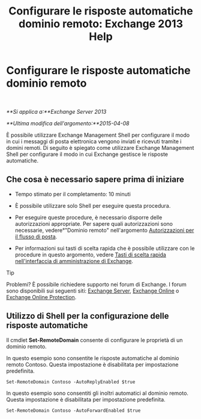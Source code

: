 ﻿---
title: 'Configurare le risposte automatiche dominio remoto: Exchange 2013 Help'
TOCTitle: Configurare le risposte automatiche dominio remoto
ms:assetid: 3d88a1fb-4b62-419a-a50d-ffd868e229d0
ms:mtpsurl: https://technet.microsoft.com/it-it/library/JJ657720(v=EXCHG.150)
ms:contentKeyID: 50480412
ms.date: 05/22/2018
mtps_version: v=EXCHG.150
ms.translationtype: MT
---

# Configurare le risposte automatiche dominio remoto

 

_**Si applica a:**Exchange Server 2013_

_**Ultima modifica dell'argomento:**2015-04-08_

È possibile utilizzare Exchange Management Shell per configurare il modo in cui i messaggi di posta elettronica vengono inviati e ricevuti tramite i domini remoti. Di seguito è spiegato come utilizzare Exchange Management Shell per configurare il modo in cui Exchange gestisce le risposte automatiche.

## Che cosa è necessario sapere prima di iniziare

  - Tempo stimato per il completamento: 10 minuti

  - È possibile utilizzare solo Shell per eseguire questa procedura.

  - Per eseguire queste procedure, è necessario disporre delle autorizzazioni appropriate. Per sapere quali autorizzazioni sono necessarie, vedere°"Dominio remoto" nell'argomento [Autorizzazioni per il flusso di posta](mail-flow-permissions-exchange-2013-help.md).

  - Per informazioni sui tasti di scelta rapida che è possibile utilizzare con le procedure in questo argomento, vedere [Tasti di scelta rapida nell'interfaccia di amministrazione di Exchange](keyboard-shortcuts-in-the-exchange-admin-center-exchange-online-protection-help.md).


> [!TIP]
> Problemi? È possibile richiedere supporto nei forum di Exchange. I forum sono disponibili sui seguenti siti: <A href="https://go.microsoft.com/fwlink/p/?linkid=60612">Exchange Server</A>, <A href="https://go.microsoft.com/fwlink/p/?linkid=267542">Exchange Online</A> o <A href="https://go.microsoft.com/fwlink/p/?linkid=285351">Exchange Online Protection</A>.



## Utilizzo di Shell per la configurazione delle risposte automatiche

Il cmdlet **Set-RemoteDomain** consente di configurare le proprietà di un dominio remoto.

In questo esempio sono consentite le risposte automatiche al dominio remoto Contoso. Questa impostazione è disabilitata per impostazione predefinita.

    Set-RemoteDomain Contoso -AutoReplyEnabled $true

In questo esempio sono consentiti gli inoltri automatici al dominio remoto. Questa impostazione è disabilitata per impostazione predefinita.

    Set-RemoteDomain Contoso -AutoForwardEnabled $true

